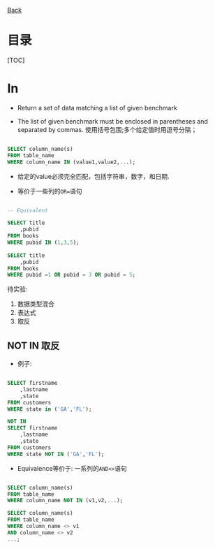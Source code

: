 [Back](../../index.md)

# 目录
[TOC]


# In

- Return a set of data matching a list of given benchmark

- The list of given benchmark must be enclosed in parentheses and separated by commas.
    使用括号包围;多个给定值时用逗号分隔；

```sql

SELECT column_name(s)
FROM table_name
WHERE column_name IN (value1,value2,...);

```
- 给定的value必须完全匹配，包括字符串，数字，和日期.

- 等价于一些列的`OR=`语句

```sql

-- Equivalent

SELECT title
    ,pubid
FROM books
WHERE pubid IN (1,3,5);
	
SELECT title
    ,pubid
FROM books
WHERE pubid =1 OR pubid = 3 OR pubid = 5;

```


待实验:
1. 数据类型混合
2. 表达式
3. 取反

## NOT IN 取反

- 例子:

```sql

SELECT firstname
    ,lastname
    ,state
FROM customers
WHERE state in ('GA','FL');

NOT IN
SELECT firstname
    ,lastname
    ,state
FROM customers
WHERE state NOT IN ('GA','FL');

```

- Equivalence等价于: 一系列的`AND<>`语句

```sql

SELECT column_name(s)
FROM table_name
WHERE column_name NOT IN (v1,v2,...);

SELECT column_name(s)
FROM table_name
WHERE column_name <> v1 
AND column_name <> v2 
...;


```

